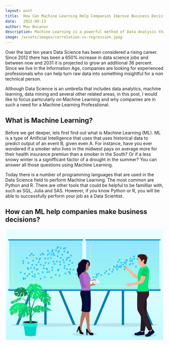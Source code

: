 ```yaml
---
layout: post
title:  How Can Machine Learning Help Companies Improve Business Decisions
date:   2022-09-13
author: Max Bucanov
description: Machine Learning is a powerful method of Data Analysis that can help companies learn from data, identify helpful patterns and make business decisions.
image: /assets/images/correlation-vs-regression.jpeg
---
```


Over the last ten years Data Science has been considered a rising career. Since 2012 there has been a 650% increase in data science jobs and between now and 2031 it is projected to grow an additional 36 percent. Since we live in the Information Age, companies are looking for experienced professionals who can help turn raw data into something insightful for a non technical person. 

Although Data Science is an umbrella that includes data analytics, machine learning, data mining and several other related areas, in this post, I would like to focus particularly on Machine Learning and why companies are in such a need for a Machine Learning Professtional.

## What is Machine Learning?
Before we get deeper, lets first find out what is Machine Learning (ML). ML is a type of Artificial Intelligence that uses that uses historical data to predict output of an event B, given even A. For instance, have you ever wondered if a smoker who lives in the midwest pays on average more for their health insurance premiun than a smoker in the South? Or if a less snowy winter is a signifficant factor of a drought in the summer? You can answer all those questions using Machine Learning.

Today there is a number of programming languages that are used in the Data Science field to perform Machine Learning. The most common are Python and R. There are other tools that could be helpful to be familliar with, such as SQL, Julia and SAS. However, if you know Python or R, you will be able to successfully perform your job as a Data Scientist.

## How can ML help companies make business decisions?

<p align="center" >
   <img src= "https://raw.githubusercontent.com/maxbucanov/stat386-projects/main/assets/images/correlation-vs-regression.jpeg" alt="" style="width:500px;"/>
</p>

